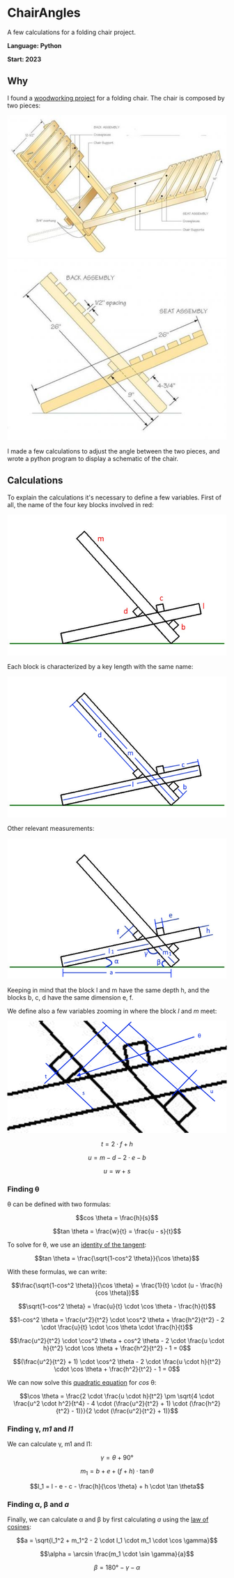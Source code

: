 # ChairAngles
A few calculations for a folding chair project.

**Language: Python**

**Start: 2023**

## Why
I found a [woodworking project](https://canadianwoodworking.com/project/folding-chair/) for a folding chair. The chair is composed by two pieces:

![chair](/images/chair1.jpg)
![chair](/images/chair2.jpg)

I made a few calculations to adjust the angle between the two pieces, and wrote a python program to display a schematic of the chair.

## Calculations
To explain the calculations it's necessary to define a few variables. First of all, the name of the four key blocks involved in red:

![chair](/images/drawing2.jpg)

Each block is characterized by a key length with the same name:

![chair](/images/drawing3.jpg)

Other relevant measurements:

![chair](/images/drawing4.jpg)

Keeping in mind that the block l and m have the same depth h, and the blocks b, c, d have the same dimension e, f.

We define also a few variables zooming in where the block _l_ and _m_ meet:

![chair](/images/drawing5.jpg)

$$t = 2 \cdot f + h$$

$$u = m - d - 2 \cdot e - b$$

$$u = w + s$$

### Finding &theta;
&theta; can be defined with two formulas:

$$cos \theta = \frac{h}{s}$$

$$tan \theta = \frac{w}{t} = \frac{u - s}{t}$$

To solve for &theta;, we use an [identity of the tangent](https://en.wikipedia.org/wiki/List_of_trigonometric_identities):

$$tan \theta = \frac{\sqrt{1-cos^2 \theta}}{\cos \theta}$$

With these formulas, we can write:

$$\frac{\sqrt{1-cos^2 \theta}}{\cos \theta} = \frac{1}{t} \cdot (u - \frac{h}{cos \theta})$$

$$\sqrt{1-cos^2 \theta} = \frac{u}{t} \cdot \cos \theta - \frac{h}{t}$$

$$1-cos^2 \theta = \frac{u^2}{t^2} \cdot \cos^2 \theta + \frac{h^2}{t^2} - 2 \cdot \frac{u}{t} \cdot \cos \theta \cdot \frac{h}{t}$$

$$\frac{u^2}{t^2} \cdot \cos^2 \theta + cos^2 \theta - 2 \cdot \frac{u \cdot h}{t^2} \cdot \cos \theta + \frac{h^2}{t^2} - 1 = 0$$

$$(\frac{u^2}{t^2} + 1) \cdot \cos^2 \theta - 2 \cdot \frac{u \cdot h}{t^2} \cdot \cos \theta + \frac{h^2}{t^2} - 1 = 0$$

We can now solve this [quadratic equation](https://en.wikipedia.org/wiki/Quadratic_equation) for _cos_ &theta;:

$$\cos \theta = \frac{2 \cdot \frac{u \cdot h}{t^2} \pm \sqrt{4 \cdot \frac{u^2 \cdot h^2}{t^4} - 4 \cdot (\frac{u^2}{t^2} + 1) \cdot (\frac{h^2}{t^2} - 1)}}{2 \cdot (\frac{u^2}{t^2} + 1)}$$

### Finding &gamma;, _m1_ and _l1_
We can calculate &gamma;, m1 and l1:

$$\gamma = \theta + 90°$$

$$m_1 = b + e + (f + h) \cdot \tan \theta$$

$$l_1 = l - e - c - \frac{h}{\cos \theta} + h \cdot \tan \theta$$

### Finding &alpha;, &beta; and _a_
Finally, we can calculate &alpha; and &beta; by first calculating _a_ using the [law of cosines](https://en.wikipedia.org/wiki/Law_of_cosines):

$$a = \sqrt{l_1^2 + m_1^2 - 2 \cdot l_1 \cdot m_1 \cdot \cos \gamma}$$

$$\alpha = \arcsin \frac{m_1 \cdot \sin \gamma}{a}$$

$$\beta = 180° - \gamma - \alpha$$
